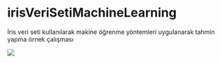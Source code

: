 # irisVeriSetiMachineLearning

İris veri seti kullanılarak makine öğrenme yöntemleri uygulanarak tahmin yapma örnek çalışması

![](images/iris-species.png)
